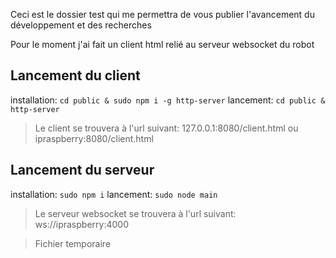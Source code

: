 Ceci est le dossier test qui me permettra de vous publier l'avancement du développement et des recherches

Pour le moment j'ai fait un client html relié au serveur websocket du robot

## Lancement du client
installation: `cd public & sudo npm i -g http-server`
lancement: `cd public & http-server`

> Le client se trouvera à l'url suivant: 127.0.0.1:8080/client.html ou ipraspberry:8080/client.html

## Lancement du serveur
installation: `sudo npm i`
lancement: `sudo node main`

> Le serveur websocket se trouvera à l'url suivant: ws://ipraspberry:4000

> Fichier temporaire
